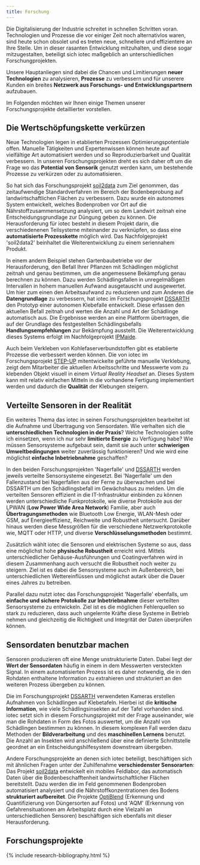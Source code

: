 ```yaml
---
title: Forschung
---
```


Die Digitalisierung der Industrie schreitet in schnellen Schritten voran.
Technologien und Prozesse die vor einiger Zeit noch alternativlos waren,
sind heute schon obsolet und es treten neue, schnellere und effizientere an Ihre Stelle.
Um in dieser rasanten Entwicklung mitzuhalten, und diese sogar mitzugestalten,
beteiligt sich iotec maßgeblich an unterschiedlichen Forschungprojekten.

Unsere Hauptanliegen sind dabei die Chancen und Limitierungen **neuer Technologien** zu analysieren,
**Prozesse** zu verbessern und für unserere Kunden ein breites **Netzwerk aus Forschungs- und Entwicklungspartnern** aufzubauen.

Im Folgenden möchten wir Ihnen einige Themen unserer Forschungsprojekte detaillierter vorstellen.

## Die Wertschöpfungskette verkürzen

Neue Technologien legen in etablierten Prozessen Optimierungspotentiale offen.
Manuelle Tätigkeiten und Expertenwissen können heute auf vielfältige Art automatisiert werden
und so Reproduzierbarkeit und Qualität verbessern.
In unseren Forschungsprojekten dreht es sich daher oft um die Frage wo das **Potential von Sensorik** genutzt werden kann,
um bestehende Prozesse zu verkürzen oder zu automatisieren.

So hat sich das Forschungsprojekt [soil2data](#soil2data) zum Ziel genommen,
das zeitaufwendige Standardverfahren im Bereich der Bodenbeprobung auf landwirtschaftlichen Flächen zu verbessern.
Dazu wurde ein autonomes System entwickelt, welches Bodenproben vor Ort auf die Nährstoffzusammensetzung analysiert,
um so dem Landwirt zeitnah eine Entscheidungsgrundlage zur Düngung geben zu können.
Die Herausforderung für iotec besteht in diesem Projekt darin, die verschiedenenen Teilsysteme miteinander zu verknüpfen,
so dass eine **automatisierte Prozesskette** möglich wird.
Das Nachfolgeprojekt 'soil2data2' beinhaltet die Weiterentwicklung zu einem seriennahem Produkt.

In einem andern Beispiel stehen Gartenbaubetriebe vor der Herausforderung,
den Befall Ihrer Pflanzen mit Schädlingen möglichst zeitnah und genau bestimmen,
um die angemessene Bekämpfung genau berechnen zu können.
Dazu werden Schädlingsfallen in unregelmäßigen Intervallen in hohem manuellen Aufwand ausgetauscht und ausgewertet.
Um hier zum einen den Arbeitsaufwand zu reduzieren und zum Anderen die **Datengrundlage** zu verbessern,
hat iotec im Forschungsprojekt [DSSARTH](#dssarth) den Prototyp einer autonomen Klebefalle entwickelt.
Diese erfassen den aktuellen Befall zeitnah und werten die Anzahl und Art der Schädlinge automatisch aus.
Die Ergebnisse werden an eine Plattform übertragen, die auf der Grundlage des festgestellten Schädlingsbefalls
**Handlungsempfehlungen** zur Bekämpfung ausstellt.
Die Weiterentwicklung dieses Systems erfolgt im Nachfolgeprojekt [IPMaide](#ipmaide).

Auch beim Verkleben von Kohlefaserverbundstoffen gibt es etablierte Prozesse die verbessert werden können.
Die von iotec im Forschungsprojekt [STEP-UP](#stepup) mitentwickelte geführte manuelle Verklebung,
zeigt dem Mitarbeiter die aktuellen Arbeitsschritte und Messwerte vom zu klebenden Objekt visuell in einem _Virtual Reality Headset_ an.
Dieses System kann mit relativ einfachen Mitteln in die vorhandene Fertigung implementiert werden und dadurch die **Qualität** der Klebungen steigern.

## Verteilte Sensoren in der Realität

Ein weiteres Thema das iotec in seinen Forschungsprojekten bearbeitet ist die Aufnahme und Übertragung von Sensordaten.
Wie verhalten sich die **unterschiedlichen Technologien in der Praxis**?
Welche Technologien sollte ich einsetzen, wenn ich nur sehr **limitierte Energie** zu Verfügung habe?
Wie müssen Sensorsysteme aufgebaut sein, damit sie auch unter **schwierigen Umweltbedingungen** weiter zuverlässig funktionieren?
Und wie wird eine möglichst **einfache Inbetriebnahme** geschaffen?

In den beiden Forschungsprojekten 'Nagerfalle' und [DSSARTH](#dssarth) werden jeweils verteilte Sensorsysteme eingesetzt.
Bei 'Nagerfalle' um den Fallenzustand bei Nagerfallen aus der Ferne zu überwachen und bei DSSARTH um den Schädlingsbefall im Gewächshaus zu melden.
Um die verteilten Sensoren effizient in die IT-Infrastruktur einbinden zu können werden unterschiedliche Funkprotokolle,
wie diverse Protokolle aus der LPWAN (**Low Power Wide Area Network**) Familie,
aber auch **Übertragungsmethoden** wie Bluetooth Low Energie, WLAN-Mesh oder GSM, auf Energieeffizienz, Reichweite und Robustheit untersucht.
Darüber hinaus werden diese Messgrößen für die verschiedene Netzwerkprotokolle wie, MQTT oder HTTP, und diverse **Verschlüsselungsmethoden** bestimmt.

Zusätzlich wählt iotec die Sensoren und elektrischen Systeme so aus, dass eine möglichst hohe **physische Robustheit** erreicht wird.
Mittels unterschiedlicher Gehäuse-Ausführungen und Coatingverfahren wird in diesem Zusammenhang auch versucht die Robustheit noch weiter zu steigern.
Ziel ist es dabei die Sensorsysteme auch im Außenbereich, bei unterschiedlichen Wettereinflüssen und möglichst autark über die Dauer eines Jahres zu betreiben.

Parallel dazu nutzt iotec das Forschungsprojekt 'Nagerfalle' ebenfalls, um **einfache und sichere Protokolle zur Inbetriebnahme** dieser verteilten Sensorsysteme zu entwickeln.
Ziel ist es die möglichen Fehlerquellen so stark zu reduzieren, dass auch ungelernte Kräfte diese Systeme in Betrieb nehmen
und gleichzeitig die Richtigkeit und Integrität der Daten überprüfen können.

## Sensordaten benutzbar machen

Sensoren produzieren oft eine Menge unstrukturierte Daten.
Dabei liegt der **Wert der Sensordaten** häufig in einem in dem Messwerten versteckten Signal.
In einem automatisierten Prozess ist es daher notwendig, die in den Rohdaten enthaltene
Information zu extrahieren und strukturiert an den weiteren Prozess übergeben zu können.

Die im Forschungsprojekt [DSSARTH](#dssarth) verwendeten Kameras erstellen Aufnahmen von Schädlingen auf Klebetafeln.
Hierbei ist die **kritische Information**, wie viele Schädlingsinsekten auf der Tafel vorhanden sind.
iotec setzt sich in diesem Forschungsprojekt mit der Frage auseinander, wie man die Rohdaten in Form des Fotos auswertet, um die Anzahl von Schädlingen bestimmen zu können.
In diesem komplexen Fall werden dazu Methoden der **Bildverarbeitung** und des **maschinellen Lernens** benutzt.
Die Anzahl an Insekten wird anschließend über eine definierte Schnittstelle geordnet an ein Entscheidungshilfesystem downstream übergeben.

Andere Forschungsprojekte an denen sich iotec beteiligt, beschäftigen sich mit ähnlichen Fragen unter der Zuhilfenahme **verschiedenster Sensorarten**:
Das Projekt [soil2data](#soil2data) entwickelt ein mobiles Feldlabor, das automatisch Daten über die Bodenbeschafftenheit landwirtschaftlicher Flächen bereitstellt.
Dazu werden die im Feld genommenen Bodenproben automatisiert analysiert und die Nährstoffkonzentrationen des Bodens **strukturiert aufbereitet**.
Die Projekte [OptiBlend](#optiblend) (Erkennung und Quantifizierung von Düngersorten auf Fotos)
und 'AQM' (Erkennung von Gefahrensituationen am Arbeitsplatz durch eine Vielzahl an unterschiedlichen Sensoren)
beschäftigen sich ebenfalls mit dieser Herausforderung.

## Forschungsprojekte

{% include research-bibliography.html %}
